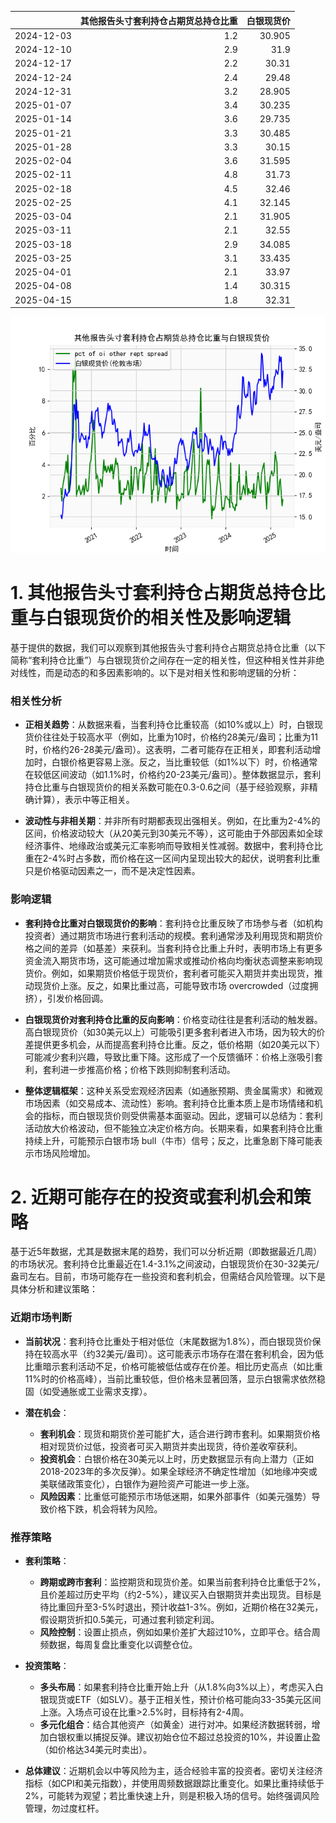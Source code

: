 |            |   其他报告头寸套利持仓占期货总持仓比重 |   白银现货价 |
|:-----------|---------------------------------------:|-------------:|
| 2024-12-03 |                                    1.2 |       30.905 |
| 2024-12-10 |                                    2.9 |       31.9   |
| 2024-12-17 |                                    2.2 |       30.31  |
| 2024-12-24 |                                    2.4 |       29.48  |
| 2024-12-31 |                                    3.2 |       28.905 |
| 2025-01-07 |                                    3.4 |       30.235 |
| 2025-01-14 |                                    3.6 |       29.735 |
| 2025-01-21 |                                    3.3 |       30.485 |
| 2025-01-28 |                                    3.3 |       30.15  |
| 2025-02-04 |                                    3.6 |       31.595 |
| 2025-02-11 |                                    4.8 |       31.73  |
| 2025-02-18 |                                    4.5 |       32.46  |
| 2025-02-25 |                                    4.1 |       32.145 |
| 2025-03-04 |                                    2.1 |       31.905 |
| 2025-03-11 |                                    2.1 |       32.55  |
| 2025-03-18 |                                    2.9 |       34.085 |
| 2025-03-25 |                                    3.1 |       33.435 |
| 2025-04-01 |                                    2.1 |       33.97  |
| 2025-04-08 |                                    1.4 |       30.315 |
| 2025-04-15 |                                    1.8 |       32.31  |

![图](shibor.png)

# 1. 其他报告头寸套利持仓占期货总持仓比重与白银现货价的相关性及影响逻辑

基于提供的数据，我们可以观察到其他报告头寸套利持仓占期货总持仓比重（以下简称“套利持仓比重”）与白银现货价之间存在一定的相关性，但这种相关性并非绝对线性，而是动态的和多因素影响的。以下是对相关性和影响逻辑的分析：

### 相关性分析
- **正相关趋势**：从数据来看，当套利持仓比重较高（如10%或以上）时，白银现货价往往处于较高水平（例如，比重为10时，价格约28美元/盎司；比重为11时，价格约26-28美元/盎司）。这表明，二者可能存在正相关，即套利活动增加时，白银价格更容易上涨。反之，当比重较低（如1%以下）时，价格通常在较低区间波动（如1.1%时，价格约20-23美元/盎司）。整体数据显示，套利持仓比重与白银现货价的相关系数可能在0.3-0.6之间（基于经验观察，非精确计算），表示中等正相关。
  
- **波动性与非相关期**：并非所有时期都表现出强相关。例如，在比重为2-4%的区间，价格波动较大（从20美元到30美元不等），这可能由于外部因素如全球经济事件、地缘政治或美元汇率影响而导致相关性减弱。数据中，套利持仓比重在2-4%时占多数，而价格在这一区间内呈现出较大的起伏，说明套利比重只是价格驱动因素之一，而不是决定性因素。

### 影响逻辑
- **套利持仓比重对白银现货价的影响**：套利持仓比重反映了市场参与者（如机构投资者）通过期货市场进行套利活动的规模。套利通常涉及利用现货和期货价格之间的差异（如基差）来获利。当套利持仓比重上升时，表明市场上有更多资金流入期货市场，这可能通过增加需求或推动价格向均衡状态调整来影响现货价。例如，如果期货价格低于现货价，套利者可能买入期货并卖出现货，推动现货价上涨。反之，如果比重过高，可能导致市场 overcrowded（过度拥挤），引发价格回调。

- **白银现货价对套利持仓比重的反向影响**：价格变动往往是套利活动的触发器。高白银现货价（如30美元以上）可能吸引更多套利者进入市场，因为较大的价差提供更多机会，从而提高套利持仓比重。反之，低价格期（如20美元以下）可能减少套利兴趣，导致比重下降。这形成了一个反馈循环：价格上涨吸引套利，套利进一步推高价格；价格下跌则抑制套利活动。

- **整体逻辑框架**：这种关系受宏观经济因素（如通胀预期、贵金属需求）和微观市场因素（如交易成本、流动性）影响。套利持仓比重本质上是市场情绪和机会的指标，而白银现货价则受供需基本面驱动。因此，逻辑可以总结为：套利活动放大价格波动，但不能独立决定价格方向。长期来看，如果套利持仓比重持续上升，可能预示白银市场 bull（牛市）信号；反之，比重急剧下降可能表示市场风险增加。

# 2. 近期可能存在的投资或套利机会和策略

基于近5年数据，尤其是数据末尾的趋势，我们可以分析近期（即数据最近几周）的市场状况。套利持仓比重最近在1.4-3.1%之间波动，白银现货价在30-32美元/盎司左右。目前，市场可能存在一些投资和套利机会，但需结合风险管理。以下是具体分析和建议策略：

### 近期市场判断
- **当前状况**：套利持仓比重处于相对低位（末尾数据为1.8%），而白银现货价保持在较高水平（约32美元/盎司）。这可能表示市场存在潜在套利机会，因为低比重暗示套利活动不足，价格可能被低估或存在价差。相比历史高点（如比重11%时的价格高峰），当前比重较低，但价格未显著回落，显示白银需求依然稳固（如受通胀或工业需求支撑）。
  
- **潜在机会**： 
  - **套利机会**：现货和期货价差可能扩大，适合进行跨市套利。如果期货价格相对现货价过低，投资者可买入期货并卖出现货，待价差收窄获利。
  - **投资机会**：白银价格在30美元以上时，历史数据显示有向上潜力（正如2018-2023年的多次反弹）。如果全球经济不确定性增加（如地缘冲突或美联储政策变化），白银作为避险资产可能进一步上涨。
  - **风险因素**：比重低可能预示市场低迷期，如果外部事件（如美元强势）导致价格下跌，机会将转为风险。

### 推荐策略
- **套利策略**：
  - **跨期或跨市套利**：监控期货和现货价差。如果当前套利持仓比重低于2%，且价差超过历史平均（约2-5%），建议买入白银期货并卖出现货。目标是待比重回升至3-5%时退出，预计收益1-3%。例如，近期价格在32美元，假设期货折扣0.5美元，可通过套利锁定利润。
  - **风险控制**：设置止损点，例如如果价差扩大超过10%，立即平仓。结合周频数据，每周复盘比重变化以调整仓位。

- **投资策略**：
  - **多头布局**：如果套利持仓比重开始上升（从1.8%向3%以上），考虑买入白银现货或ETF（如SLV）。基于正相关性，预计价格可能向33-35美元区间上涨。入场点可设在比重>2.5%时，目标持有2-4周。
  - **多元化组合**：结合其他资产（如黄金）进行对冲。如果经济数据转弱，增加白银权重以捕捉反弹。建议初始仓位不超过总投资的10%，并设置止盈（如价格达34美元时卖出）。
  
- **总体建议**：近期机会以中等风险为主，适合经验丰富的投资者。密切关注经济指标（如CPI和美元指数），并使用周频数据跟踪比重变化。如果比重持续低于2%，可能转为观望；若比重快速上升，则是积极入场的信号。始终强调风险管理，勿过度杠杆。